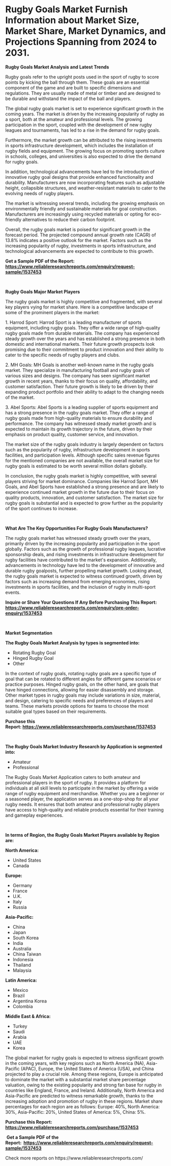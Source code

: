 <p><h1>Rugby Goals Market Furnish Information about Market Size, Market Share, Market Dynamics, and Projections Spanning from 2024 to 2031.</h1></p><p><strong>Rugby Goals Market Analysis and Latest Trends</strong></p>
<p><p>Rugby goals refer to the upright posts used in the sport of rugby to score points by kicking the ball through them. These goals are an essential component of the game and are built to specific dimensions and regulations. They are usually made of metal or timber and are designed to be durable and withstand the impact of the ball and players.</p><p>The global rugby goals market is set to experience significant growth in the coming years. The market is driven by the increasing popularity of rugby as a sport, both at the amateur and professional levels. The growing participation in the sport, coupled with the development of new rugby leagues and tournaments, has led to a rise in the demand for rugby goals.</p><p>Furthermore, the market growth can be attributed to the rising investments in sports infrastructure development, which includes the installation of rugby fields and equipment. The growing focus on promoting sports culture in schools, colleges, and universities is also expected to drive the demand for rugby goals.</p><p>In addition, technological advancements have led to the introduction of innovative rugby goal designs that provide enhanced functionality and durability. Manufacturers are now incorporating features such as adjustable height, collapsible structures, and weather-resistant materials to cater to the evolving needs of rugby players.</p><p>The market is witnessing several trends, including the growing emphasis on environmentally friendly and sustainable materials for goal construction. Manufacturers are increasingly using recycled materials or opting for eco-friendly alternatives to reduce their carbon footprint.</p><p>Overall, the rugby goals market is poised for significant growth in the forecast period. The projected compound annual growth rate (CAGR) of 13.8% indicates a positive outlook for the market. Factors such as the increasing popularity of rugby, investments in sports infrastructure, and technological advancements are expected to contribute to this growth.</p></p>
<p><strong>Get a Sample PDF of the Report:&nbsp; <a href="https://www.reliableresearchreports.com/enquiry/request-sample/1537453">https://www.reliableresearchreports.com/enquiry/request-sample/1537453</a></strong></p>
<p>&nbsp;</p>
<p><strong>Rugby Goals Major Market Players</strong></p>
<p><p>The rugby goals market is highly competitive and fragmented, with several key players vying for market share. Here is a competitive landscape of some of the prominent players in the market:</p><p>1. Harrod Sport: Harrod Sport is a leading manufacturer of sports equipment, including rugby goals. They offer a wide range of high-quality rugby goals made from durable materials. The company has experienced steady growth over the years and has established a strong presence in both domestic and international markets. Their future growth prospects look promising due to their commitment to product innovation and their ability to cater to the specific needs of rugby players and clubs.</p><p>2. MH Goals: MH Goals is another well-known name in the rugby goals market. They specialize in manufacturing football and rugby goals of various sizes and designs. The company has seen significant market growth in recent years, thanks to their focus on quality, affordability, and customer satisfaction. Their future growth is likely to be driven by their expanding product portfolio and their ability to adapt to the changing needs of the market.</p><p>3. Abel Sports: Abel Sports is a leading supplier of sports equipment and has a strong presence in the rugby goals market. They offer a range of rugby goals made from high-quality materials to ensure durability and performance. The company has witnessed steady market growth and is expected to maintain its growth trajectory in the future, driven by their emphasis on product quality, customer service, and innovation.</p><p>The market size of the rugby goals industry is largely dependent on factors such as the popularity of rugby, infrastructure development in sports facilities, and participation levels. Although specific sales revenue figures for the mentioned companies are not available, the overall market size for rugby goals is estimated to be worth several million dollars globally.</p><p>In conclusion, the rugby goals market is highly competitive, with several players striving for market dominance. Companies like Harrod Sport, MH Goals, and Abel Sports have established a strong presence and are likely to experience continued market growth in the future due to their focus on quality products, innovation, and customer satisfaction. The market size for rugby goals is substantial and is expected to grow further as the popularity of the sport continues to increase.</p></p>
<p>&nbsp;</p>
<p><strong>What Are The Key Opportunities For Rugby Goals Manufacturers?</strong></p>
<p><p>The rugby goals market has witnessed steady growth over the years, primarily driven by the increasing popularity and participation in the sport globally. Factors such as the growth of professional rugby leagues, lucrative sponsorship deals, and rising investments in infrastructure development for rugby facilities have contributed to the market's expansion. Additionally, advancements in technology have led to the development of innovative and durable rugby goalposts, further propelling market growth. Looking ahead, the rugby goals market is expected to witness continued growth, driven by factors such as increasing demand from emerging economies, rising investments in sports facilities, and the inclusion of rugby in multi-sport events.</p></p>
<p><strong>Inquire or Share Your Questions If Any Before Purchasing This Report: <a href="https://www.reliableresearchreports.com/enquiry/pre-order-enquiry/1537453">https://www.reliableresearchreports.com/enquiry/pre-order-enquiry/1537453</a></strong></p>
<p>&nbsp;</p>
<p><strong>Market Segmentation</strong></p>
<p><strong>The Rugby Goals Market Analysis by types is segmented into:</strong></p>
<p><ul><li>Rotating Rugby Goal</li><li>Hinged Rugby Goal</li><li>Other</li></ul></p>
<p><p>In the context of rugby goals, rotating rugby goals are a specific type of goal that can be rotated to different angles for different game scenarios or practice purposes. Hinged rugby goals, on the other hand, are goals that have hinged connections, allowing for easier disassembly and storage. Other market types in rugby goals may include variations in size, material, and design, catering to specific needs and preferences of players and teams. These markets provide options for teams to choose the most suitable goal types based on their requirements.</p></p>
<p><strong>Purchase this Report:&nbsp;<a href="https://www.reliableresearchreports.com/purchase/1537453">https://www.reliableresearchreports.com/purchase/1537453</a></strong></p>
<p>&nbsp;</p>
<p><strong>The Rugby Goals Market Industry Research by Application is segmented into:</strong></p>
<p><ul><li>Amateur</li><li>Professional</li></ul></p>
<p><p>The Rugby Goals Market Application caters to both amateur and professional players in the sport of rugby. It provides a platform for individuals at all skill levels to participate in the market by offering a wide range of rugby equipment and merchandise. Whether you are a beginner or a seasoned player, the application serves as a one-stop-shop for all your rugby needs. It ensures that both amateur and professional rugby players have access to high-quality and reliable products essential for their training and gameplay experiences.</p></p>
<p>&nbsp;</p>
<p><strong>In terms of Region, the Rugby Goals Market Players available by Region are:</strong></p>
<p>
    <p> <strong> North America: </strong>
        <ul>
            <li>United States</li>
            <li>Canada</li>
        </ul>
        </p> 
    <p> <strong> Europe: </strong>
        <ul>
            <li>Germany</li>
            <li>France</li>
            <li>U.K.</li>
            <li>Italy</li>
            <li>Russia</li>
        </ul>
        </p> 
    <p> <strong> Asia-Pacific: </strong>
        <ul>
            <li>China</li>
            <li>Japan</li>
            <li>South Korea</li>
            <li>India</li>
            <li>Australia</li>
            <li>China Taiwan</li>
            <li>Indonesia</li>
            <li>Thailand</li>
            <li>Malaysia</li>
        </ul>
        </p> 
    <p> <strong> Latin America: </strong>
        <ul>
            <li>Mexico</li>
            <li>Brazil</li>
            <li>Argentina Korea</li>
            <li>Colombia</li>
        </ul>
        </p> 
    <p> <strong> Middle East & Africa: </strong>
        <ul>
            <li>Turkey</li>
            <li>Saudi</li>
            <li>Arabia</li>
            <li>UAE</li>
            <li>Korea</li>
        </ul>
    </p>
    </p>
<p><p>The global market for rugby goals is expected to witness significant growth in the coming years, with key regions such as North America (NA), Asia-Pacific (APAC), Europe, the United States of America (USA), and China projected to play a crucial role. Among these regions, Europe is anticipated to dominate the market with a substantial market share percentage valuation, owing to the existing popularity and strong fan base for rugby in countries like England, France, and Ireland. Additionally, North America and Asia-Pacific are predicted to witness remarkable growth, thanks to the increasing adoption and promotion of rugby in these regions. Market share percentages for each region are as follows: Europe: 40%, North America: 30%, Asia-Pacific: 20%, United States of America: 5%, China: 5%.</p></p>
<p><strong>Purchase this Report: <a href="https://www.reliableresearchreports.com/purchase/1537453">https://www.reliableresearchreports.com/purchase/1537453</a></strong></p>
<p>&nbsp;<strong>Get a Sample PDF of the Report:&nbsp;&nbsp;<a href="https://www.reliableresearchreports.com/enquiry/request-sample/1537453">https://www.reliableresearchreports.com/enquiry/request-sample/1537453</a></strong></p>
<p><strong></strong></p>
<p>Check more reports on https://www.reliableresearchreports.com/</p>